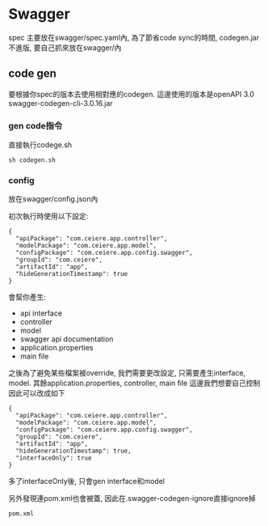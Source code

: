 # Swagger
spec 主要放在swagger/spec.yaml內,
為了節省code sync的時間, codegen.jar不進版,
要自己抓來放在swagger/內

## code gen
要根據你spec的版本去使用相對應的codegen.
這邊使用的版本是openAPI 3.0
swagger-codegen-cli-3.0.16.jar

### gen code指令
直接執行codege.sh

```
sh codegen.sh
```

### config
放在swagger/config.json內

初次執行時使用以下設定:
```
{
  "apiPackage": "com.ceiere.app.controller",
  "modelPackage": "com.ceiere.app.model",
  "configPackage": "com.ceiere.app.config.swagger",
  "groupId": "com.ceiere",
  "artifactId": "app",
  "hideGenerationTimestamp": true
}
```
會幫你產生:
- api interface
- controller
- model
- swagger api documentation
- application.properties
- main file

之後為了避免某些檔案被override, 我們需要更改設定,
只需要產生interface, model.
其餘application.properties, controller, main file 這邊我們想要自己控制
因此可以改成如下

```
{
  "apiPackage": "com.ceiere.app.controller",
  "modelPackage": "com.ceiere.app.model",
  "configPackage": "com.ceiere.app.config.swagger",
  "groupId": "com.ceiere",
  "artifactId": "app",
  "hideGenerationTimestamp": true,
  "interfaceOnly": true
}
```
多了interfaceOnly後, 只會gen interface和model

另外發現連pom.xml也會被蓋, 因此在.swagger-codegen-ignore直接ignore掉

```
pom.xml
```